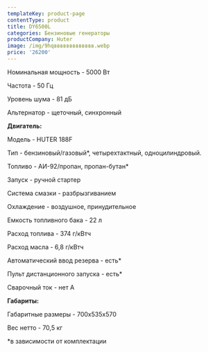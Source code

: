 ```yaml
---
templateKey: product-page
contentType: product
title: DY6500L
categories: Бензиновые генераторы
productCompany: Huter
image: /img/9hqввввввввввввв.webp
price: '26200'
---
```

Номинальная мощность - 5000 Вт

Частота - 50 Гц

Уровень шума - 81 дБ

Альтернатор - щеточный, синхронный

**Двигатель:**

Модель - HUTER 188F

Тип - бензиновый/газовый*, четырехтактный, одноцилиндровый.

Топливо - АИ-92/пропан, пропан-бутан*

Запуск - ручной стартер

Система смазки - разбрызгиванием

Охлаждение - воздушное, принудительное

Емкость топливного бака - 22 л

Расход топлива - 374 г/кВтч

Расход масла - 6,8 г/кВтч

Автоматический ввод резерва - есть*

Пульт дистанционного запуска - есть*

Сварочный ток - нет А

**Габариты:**

Габаритные размеры - 700х535х570

Вес нетто - 70,5 кг

\*в зависимости от комплектации
